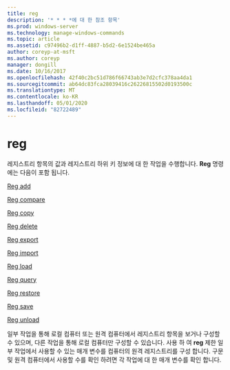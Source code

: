 ```yaml
---
title: reg
description: '* * * *에 대 한 참조 항목'
ms.prod: windows-server
ms.technology: manage-windows-commands
ms.topic: article
ms.assetid: c97496b2-d1ff-4887-b5d2-6e1524be465a
author: coreyp-at-msft
ms.author: coreyp
manager: dongill
ms.date: 10/16/2017
ms.openlocfilehash: 42f40c2bc51d786f66743ab3e7d2cfc378aa4da1
ms.sourcegitcommit: ab64dc83fca28039416c26226815502d0193500c
ms.translationtype: MT
ms.contentlocale: ko-KR
ms.lasthandoff: 05/01/2020
ms.locfileid: "82722489"
---
```

# <a name="reg"></a>reg



레지스트리 항목의 값과 레지스트리 하위 키 정보에 대 한 작업을 수행합니다. **Reg** 명령에는 다음이 포함 됩니다.

[Reg add](reg-add.md)

[Reg compare](reg-compare.md)

[Reg copy](reg-copy.md)

[Reg delete](reg-delete.md)

[Reg export](reg-export.md)

[Reg import](reg-import.md)

[Reg load](reg-load.md)

[Reg query](reg-query.md)

[Reg restore](reg-restore.md)

[Reg save](reg-save.md)

[Reg unload](reg-unload.md)

일부 작업을 통해 로컬 컴퓨터 또는 원격 컴퓨터에서 레지스트리 항목을 보거나 구성할 수 있으며, 다른 작업을 통해 로컬 컴퓨터만 구성할 수 있습니다. 사용 하 여 **reg** 제한 일부 작업에서 사용할 수 있는 매개 변수를 컴퓨터의 원격 레지스트리를 구성 합니다. 구문 및 원격 컴퓨터에서 사용할 수를 확인 하려면 각 작업에 대 한 매개 변수를 확인 합니다.